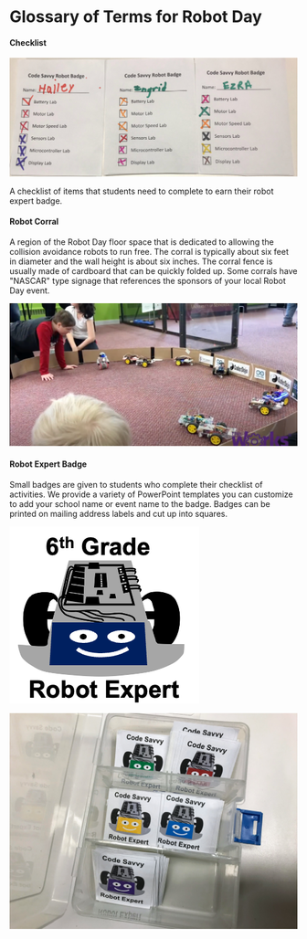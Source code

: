 # Glossary of Terms for Robot Day

#### Checklist

![](./img/student-checklists.jpg)

A checklist of items that students need to complete to earn their robot expert badge.

#### Robot Corral

A region of the Robot Day floor space that is dedicated to allowing the collision avoidance robots to run free.  The corral is typically about six feet in diameter and the wall height is about six inches.  The corral fence is usually made of cardboard that can be quickly folded up.  Some corrals have "NASCAR" type signage that references the sponsors of your local Robot Day event.

![](./img/robot-corral.png)

#### Robot Expert Badge

Small badges are given to students who complete their checklist of activities.
We provide a variety of PowerPoint templates you can customize to add
your school name or event name to the badge.  Badges can be printed on
mailing address labels and cut up into squares.

![](./img/sample-badge.png)

![](./img/sticker-box.jpg)
